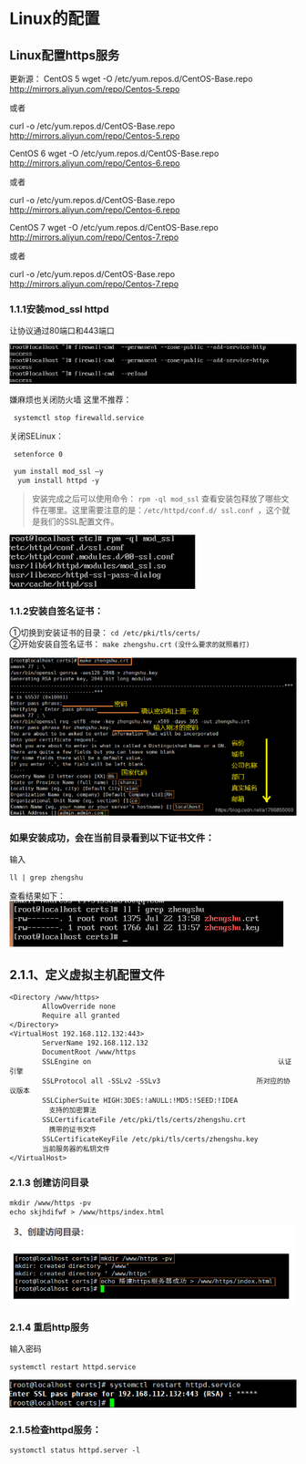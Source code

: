 # Linux的配置

## Linux配置https服务

更新源：
CentOS 5
wget -O /etc/yum.repos.d/CentOS-Base.repo http://mirrors.aliyun.com/repo/Centos-5.repo

或者

curl -o /etc/yum.repos.d/CentOS-Base.repo http://mirrors.aliyun.com/repo/Centos-5.repo

 

 

CentOS 6
wget -O /etc/yum.repos.d/CentOS-Base.repo http://mirrors.aliyun.com/repo/Centos-6.repo

或者

curl -o /etc/yum.repos.d/CentOS-Base.repo http://mirrors.aliyun.com/repo/Centos-6.repo

 

 

CentOS 7
wget -O /etc/yum.repos.d/CentOS-Base.repo http://mirrors.aliyun.com/repo/Centos-7.repo

或者

curl -o /etc/yum.repos.d/CentOS-Base.repo http://mirrors.aliyun.com/repo/Centos-7.repo


### 1.1.1安装mod_ssl httpd

让协议通过80端口和443端口

![](img/7.png)

嫌麻烦也关闭防火墙 这里不推荐：
```
 systemctl stop firewalld.service
```

关闭SELinux：
```
 setenforce 0
 ```

```
 yum install mod_ssl –y
  yum install httpd -y
```
>安装完成之后可以使用命令： `rpm -ql mod_ssl` 查看安装包释放了哪些文件在哪里。这里需要注意的是：`/etc/httpd/conf.d/ ssl.conf `，这个就是我们的SSL配置文件。

![](img/1.png)

### 1.1.2安装自签名证书：

①切换到安装证书的目录： ``cd /etc/pki/tls/certs/`` <br>
②开始安装自签名证书： `make zhengshu.crt`
`(没什么要求的就照着打)`

![](img/2.png)

### 如果安装成功，会在当前目录看到以下证书文件：
输入 
```
ll | grep zhengshu
``` 
 查看结果如下：
![](img/3.png)

## 2.1.1、定义虚拟主机配置文件

```
<Directory /www/https>
        AllowOverride none
        Require all granted
</Directory>
<VirtualHost 192.168.112.132:443>
        ServerName 192.168.112.132
        DocumentRoot /www/https
        SSLEngine on 　　　　　　　　　　　　　　　　　　　　　　		　　认证引擎
        SSLProtocol all -SSLv2 -SSLv3 　　　　　　　　　　　　　	所对应的协议版本
        SSLCipherSuite HIGH:3DES:!aNULL:!MD5:!SEED:!IDEA 　　	　
        　支持的加密算法
        SSLCertificateFile /etc/pki/tls/certs/zhengshu.crt 　	　
        　携带的证书文件
        SSLCertificateKeyFile /etc/pki/tls/certs/zhengshu.key 　	
        当前服务器的私钥文件
</VirtualHost>
```

### 2.1.3 创建访问目录

```
mkdir /www/https -pv
echo skjhdifwf > /www/https/index.html
```

![](img/4.png)

### 2.1.4 重启http服务

输入密码
```
systemctl restart httpd.service
```
![](img/5.png)

### 2.1.5检查httpd服务：

```
systomctl status httpd.server -l
```
